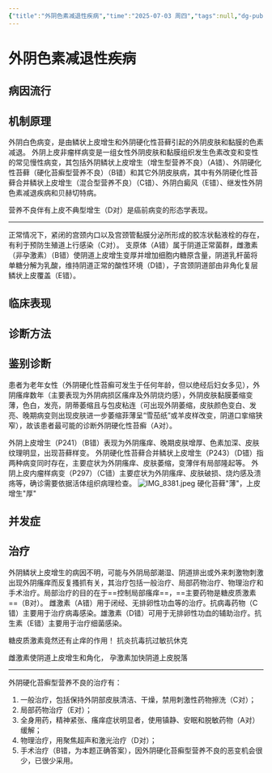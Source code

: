 ```yaml
---
{"title":"外阴色素减退性疾病","time":"2025-07-03 周四","tags":null,"dg-publish":true,"permalink":"/200 学习/215 妇产科学/第17章 外阴色素减退性疾病/外阴色素减退性疾病/","dgPassFrontmatter":true,"created":"2025-07-03T18:14:54.000+08:00","updated":"2025-07-03T18:42:24.000+08:00"}
---
```


# 外阴色素减退性疾病
## 病因流行
## 机制原理
外阴白色病变，是由鳞状上皮增生和外阴硬化性苔藓引起的外阴皮肤和黏膜的色素减退。
外阴上皮非瘤样病变是一组女性外阴皮肤和黏膜组织发生色素改变和变性的常见慢性病变，其包括外阴鳞状上皮增生（增生型营养不良）（A错）、外阴硬化性苔藓（硬化苔癣型营养不良）（B错）和其它外阴皮肤病，其中有外阴硬化性苔藓合并鳞状上皮增生（混合型营养不良）（C错）、外阴白癜风（E错）、继发性外阴色素减退疾病和贝赫切特病。

营养不良伴有上皮不典型增生（D对）是癌前病变的形态学表现。
***
正常情况下，紧闭的宫颈内口以及宫颈管黏膜分泌所形成的胶冻状黏液栓的存在，有利于预防生殖道上行感染（C对）。
支原体（A错）属于阴道正常菌群，雌激素（非孕激素）（B错）使阴道上皮增生变厚并增加细胞内糖原含量，阴道乳杆菌将单糖分解为乳酸，维持阴道正常的酸性环境（D错），子宫颈阴道部由非角化复层鳞状上皮覆盖（E错）。
## 临床表现
## 诊断方法
## 鉴别诊断
患者为老年女性（外阴硬化性苔癣可发生于任何年龄，但以绝经后妇女多见），外阴瘙痒数年（主要表现为外阴病损区瘙痒及外阴烧灼感），外阴皮肤黏膜萎缩变薄，色白，发亮，阴蒂萎缩且与包皮粘连（可出现外阴萎缩，皮肤颜色变白、发亮、晚期病变则出现皮肤进一步萎缩菲薄呈“雪茄纸”或羊皮样改变，阴道口挛缩狭窄），故该患者最可能的诊断外阴硬化性苔癣（A对）。

外阴上皮增生（P241）（B错）表现为外阴瘙痒、晚期皮肤增厚、色素加深、皮肤纹理明显，出现苔藓样变。
外阴硬化性苔藓合并鳞状上皮增生（P243）（D错）指两种病变同时存在，主要症状为外阴瘙痒、皮肤萎缩，变薄伴有局部隆起等。
外阴上皮内瘤样病变（P297）（C错）主要症状为外阴瘙痒、皮肤破损、烧灼感及溃疡等，确诊需要依据活体组织病理检查。
![IMG_8381.jpeg](/img/user/IMG_8381.jpeg)
硬化苔藓"薄"，上皮增生"厚"
## 并发症
## 治疗
外阴鳞状上皮增生的病因不明，可能与外阴局部潮湿、阴道排出或外来刺激物刺激出现外阴瘙痒而反复搔抓有关，其治疗包括一般治疗、局部药物治疗、物理治疗和手术治疗。局部治疗的目的在于==控制局部瘙痒==，==主要药物是糖皮质激素==（B对）。
雌激素（A错）用于闭经、无排卵性功血等的治疗。抗病毒药物（C错）主要用于治疗病毒感染。雄激素（D错）可用于无排卵性功血的辅助治疗。抗生素（E错）主要用于治疗细菌感染。

糖皮质激素竟然还有止痒的作用！
抗炎抗毒抗过敏抗休克

雌激素使阴道上皮增生和角化，
孕激素加快阴道上皮脱落
***
外阴硬化苔癣型营养不良的治疗有：
1. 一般治疗，包括保持外阴部皮肤清洁、干燥，禁用刺激性药物擦洗（C对）；
2. 局部药物治疗（E对）；
3. 全身用药，精神紧张、瘙痒症状明显者，使用镇静、安眠和脱敏药物（A对）缓解；
4. 物理治疗，用聚焦超声和激光治疗（D对）；
5. 手术治疗（B错，为本题正确答案），因外阴硬化苔癣型营养不良的恶变机会很少，已很少采用。














































































































































































































































































































































































































































